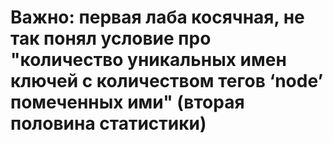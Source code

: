 # Важно: первая лаба косячная, не так понял условие про "количество уникальных имен ключей с количеством тегов ‘node’ помеченных ими" (вторая половина статистики)
